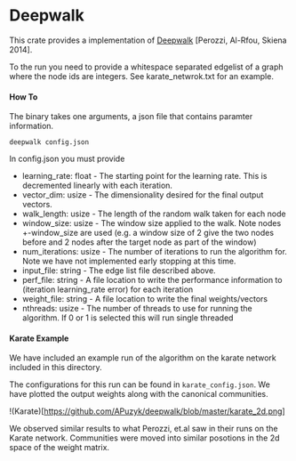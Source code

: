 # Deepwalk

This crate provides a implementation of [Deepwalk](https://arxiv.org/pdf/1403.6652.pdf) [Perozzi, Al-Rfou, Skiena 2014].

To the run  you need to provide a whitespace separated edgelist of a graph where the node ids are integers.  See karate_netwrok.txt for an example.

#### How To

The binary takes one arguments, a json file that contains paramter information.

```
deepwalk config.json
```

In config.json you must provide

* learning_rate: float - The starting point for the learning rate.  This is decremented linearly with each iteration.
* vector_dim: usize - The dimensionality desired for the final output vectors.
* walk_length: usize - The length of the random walk taken for each node
* window_size: usize - The window size applied to the walk.  Note nodes +-window_size are used (e.g. a window size of 2 give the two nodes before and 2 nodes after the target node as part of the window)
* num_iterations: usize - The number of iterations to run the algorithm for.  Note we have not implemented early stopping at this time.
* input_file: string -  The edge list file described above.
* perf_file: string -  A file location to write the performance information to (iteration learning_rate error) for each iteration
* weight_file: string - A file location to write the final weights/vectors
* nthreads: usize - The number of threads to use for running the algorithm.  If 0 or 1 is selected this will run single threaded

#### Karate Example

We have included an example run of the algorithm on the karate network included in this directory.

The configurations for this run can be found in `karate_config.json`.  We have plotted the output weights along with the canonical communities.

!(Karate)[https://github.com/APuzyk/deepwalk/blob/master/karate_2d.png]

We observed similar results to what Perozzi, et.al saw in their runs on the Karate network.  Communities were moved into similar posotions in the 2d space of the weight matrix.
